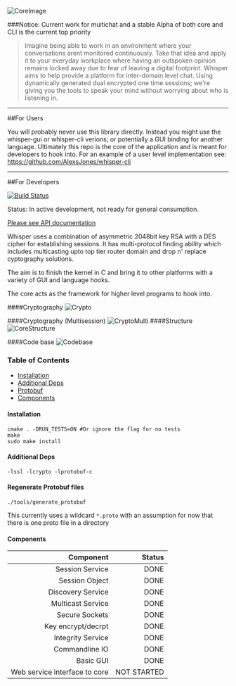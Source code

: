 
 ![CoreImage](http://i.imgur.com/Qh67mKG.jpg)

###Notice: Current work for multichat and a stable Alpha of both core and CLI is the current top priority

> Imagine being able to work in an environment where your conversations arent monitored continuously.
  Take that idea and apply it to your everyday workplace where having an outspoken opinion remains locked away due to fear of leaving a digital footprint.
  Whisper aims to help provide a platform for inter-domain level chat.
  Using dynamically generated dual encrypted one time sessions; we're giving you the tools to speak your mind without   worrying about who is listening in.

---
##For Users

You will probably never use this library directly.
Instead you might use the whisper-gui or whisper-cli verions; or potentially a GUI binding for another language.
Ultimately this repo is the core of the application and is meant for developers to hook into.
For an example of a user level implementation see: https://github.com/AlexsJones/whisper-cli


---
##For Developers

[![Build Status](https://travis-ci.org/AlexsJones/whisper-core.svg?branch=master)](https://travis-ci.org/AlexsJones/whisper-core)

Status: In active development, not ready for general consumption.

[Please see API documentation](https://github.com/AlexsJones/whisper-core/wiki/Core-API-use)

Whisper uses a combination of asymmetric 2048bit key RSA with a DES cipher for establishing sessions.
It has multi-protocol finding ability which includes multicasting upto top tier router domain and drop n' replace cyptography solutions.

The aim is to finish the kernel in C and bring it to other platforms with a variety of GUI and language hooks.

The core acts as the framework for higher level programs to hook into.

####Cryptography
![Crypto](http://i.imgur.com/Q7Wrb4L.png)

####Cryptography (Multisession)
![CryptoMulti](http://i.imgur.com/428nUmL.png)
####Structure
![CoreStructure](http://i.imgur.com/0mUNLxm.png)

####Code base
![Codebase](http://i.imgur.com/D2BL4ZG.png)

### Table of Contents
  * [Installation](#installation)
  * [Additional Deps](#Deps)
  * [Protobuf](#protobuf)
  * [Components](#components)



#### Installation <a id="installation"></a>


```
cmake . -DRUN_TESTS=ON #Or ignore the flag for no tests
make
sudo make install 
```

#### Additional Deps <a id="Deps"></a>

```
-lssl -lcrypto -lprotobuf-c
```

####  Regenerate Protobuf files <a id="protobuf"></a>

```
./tools/generate_protobuf
```

This currently uses a wildcard `*.proto` with an assumption for now that there is one proto file in a directory

#### Components <a id="components"></a>

| Component | Status |
| ---------:| -----------:|
|Session Service | DONE |
|Session Object  | DONE |
|Discovery Service| DONE|
|Multicast Service| DONE|
|Secure Sockets|DONE|
|Key encrypt/decrpt|DONE|
|Integrity Service|DONE|
|Commandline IO|DONE|
|Basic GUI|DONE|
|Web service interface to core| NOT STARTED|


